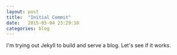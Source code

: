 ```yaml
---
layout: post
title:  "Initial Commit"
date:   2015-05-04 23:29:10
categories: blog
---
```

I'm trying out Jekyll to build and serve a blog. Let's see if it works.
